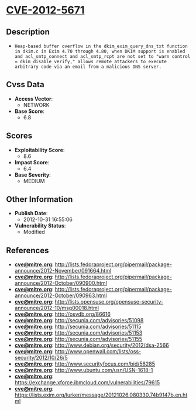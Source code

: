 
# [CVE-2012-5671](https://cve.mitre.org/cgi-bin/cvename.cgi?name=CVE-2012-5671)

## Description

- `Heap-based buffer overflow in the dkim_exim_query_dns_txt function in dkim.c in Exim 4.70 through 4.80, when DKIM support is enabled and acl_smtp_connect and acl_smtp_rcpt are not set to "warn control = dkim_disable_verify," allows remote attackers to execute arbitrary code via an email from a malicious DNS server.`

## Cvss Data

- **Access Vector**:
  - NETWORK
- **Base Score**:
  - 6.8

## Scores

- **Exploitability Score**:
  - 8.6
- **Impact Score**:
  - 6.4
- **Base Severity**:
  - MEDIUM

## Other Information

- **Publish Date**:
  - 2012-10-31 16:55:06
- **Vulnerability Status**:
  - Modified

## References

- **cve@mitre.org**: http://lists.fedoraproject.org/pipermail/package-announce/2012-November/091664.html
- **cve@mitre.org**: http://lists.fedoraproject.org/pipermail/package-announce/2012-October/090900.html
- **cve@mitre.org**: http://lists.fedoraproject.org/pipermail/package-announce/2012-October/090963.html
- **cve@mitre.org**: http://lists.opensuse.org/opensuse-security-announce/2012-10/msg00018.html
- **cve@mitre.org**: http://osvdb.org/86616
- **cve@mitre.org**: http://secunia.com/advisories/51098
- **cve@mitre.org**: http://secunia.com/advisories/51115
- **cve@mitre.org**: http://secunia.com/advisories/51153
- **cve@mitre.org**: http://secunia.com/advisories/51155
- **cve@mitre.org**: http://www.debian.org/security/2012/dsa-2566
- **cve@mitre.org**: http://www.openwall.com/lists/oss-security/2012/10/26/5
- **cve@mitre.org**: http://www.securityfocus.com/bid/56285
- **cve@mitre.org**: http://www.ubuntu.com/usn/USN-1618-1
- **cve@mitre.org**: https://exchange.xforce.ibmcloud.com/vulnerabilities/79615
- **cve@mitre.org**: https://lists.exim.org/lurker/message/20121026.080330.74b9147b.en.html
